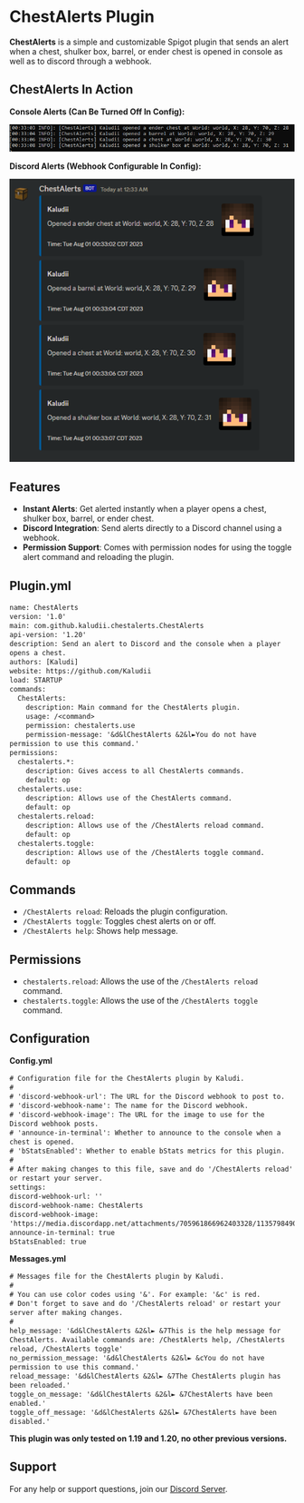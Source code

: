 
# ChestAlerts Plugin

**ChestAlerts** is a simple and customizable Spigot plugin that sends an alert when a chest, shulker box, barrel, or ender chest is opened in console as well as to discord through a webhook.

## ChestAlerts In Action

**Console Alerts (Can Be Turned Off In Config):**

![console-alerts](https://github.com/Kaludii/ChestAlerts/blob/main/images/console-alert.png?raw=true)

**Discord Alerts (Webhook Configurable In Config):**

![webhook-alerts](https://github.com/Kaludii/ChestAlerts/blob/main/images/webhook-alert.png?raw=true)

## Features

-   **Instant Alerts**: Get alerted instantly when a player opens a chest, shulker box, barrel, or ender chest.
-   **Discord Integration**: Send alerts directly to a Discord channel using a webhook.
-   **Permission Support**: Comes with permission nodes for using the toggle alert command and reloading the plugin.

## Plugin.yml

    name: ChestAlerts
    version: '1.0'
    main: com.github.kaludii.chestalerts.ChestAlerts
    api-version: '1.20'
    description: Send an alert to Discord and the console when a player opens a chest.
    authors: [Kaludi]
    website: https://github.com/Kaludii
    load: STARTUP
    commands:
      ChestAlerts:
        description: Main command for the ChestAlerts plugin.
        usage: /<command>
        permission: chestalerts.use
        permission-message: '&d&lChestAlerts &2&l►You do not have permission to use this command.'
    permissions:
      chestalerts.*:
        description: Gives access to all ChestAlerts commands.
        default: op
      chestalerts.use:
        description: Allows use of the ChestAlerts command.
        default: op
      chestalerts.reload:
        description: Allows use of the /ChestAlerts reload command.
        default: op
      chestalerts.toggle:
        description: Allows use of the /ChestAlerts toggle command.
        default: op

## Commands

-   `/ChestAlerts reload`: Reloads the plugin configuration.
-   `/ChestAlerts toggle`: Toggles chest alerts on or off.
-   `/ChestAlerts help`: Shows help message.

## Permissions

-   `chestalerts.reload`: Allows the use of the `/ChestAlerts reload` command.
-   `chestalerts.toggle`: Allows the use of the `/ChestAlerts toggle` command.

## Configuration

**Config.yml**

    # Configuration file for the ChestAlerts plugin by Kaludi.
    #
    # 'discord-webhook-url': The URL for the Discord webhook to post to.
    # 'discord-webhook-name': The name for the Discord webhook.
    # 'discord-webhook-image': The URL for the image to use for the Discord webhook posts.
    # 'announce-in-terminal': Whether to announce to the console when a chest is opened.
    # 'bStatsEnabled': Whether to enable bStats metrics for this plugin.
    #
    # After making changes to this file, save and do '/ChestAlerts reload' or restart your server.
    settings:
    discord-webhook-url: ''
    discord-webhook-name: ChestAlerts
    discord-webhook-image: 'https://media.discordapp.net/attachments/705961866962403328/1135798490417610792/chest.png'
    announce-in-terminal: true
    bStatsEnabled: true

**Messages.yml**

    # Messages file for the ChestAlerts plugin by Kaludi.
    #
    # You can use color codes using '&'. For example: '&c' is red.
    # Don't forget to save and do '/ChestAlerts reload' or restart your server after making changes.
    #
    help_message: '&d&lChestAlerts &2&l► &7This is the help message for ChestAlerts. Available commands are: /ChestAlerts help, /ChestAlerts reload, /ChestAlerts toggle'
    no_permission_message: '&d&lChestAlerts &2&l► &cYou do not have permission to use this command.'
    reload_message: '&d&lChestAlerts &2&l► &7The ChestAlerts plugin has been reloaded.'
    toggle_on_message: '&d&lChestAlerts &2&l► &7ChestAlerts have been enabled.'
    toggle_off_message: '&d&lChestAlerts &2&l► &7ChestAlerts have been disabled.'

**This plugin was only tested on 1.19 and 1.20, no other previous versions.**

## Support

For any help or support questions, join our [Discord Server](https://discord.gg/ckh7Cvh8).
